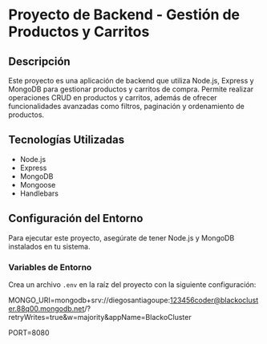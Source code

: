 # Proyecto de Backend - Gestión de Productos y Carritos

## Descripción

Este proyecto es una aplicación de backend que utiliza Node.js, Express y MongoDB para gestionar productos y carritos de compra. Permite realizar operaciones CRUD en productos y carritos, además de ofrecer funcionalidades avanzadas como filtros, paginación y ordenamiento de productos.

## Tecnologías Utilizadas

- Node.js
- Express
- MongoDB
- Mongoose
- Handlebars

## Configuración del Entorno

Para ejecutar este proyecto, asegúrate de tener Node.js y MongoDB instalados en tu sistema.

### Variables de Entorno

Crea un archivo `.env` en la raíz del proyecto con la siguiente configuración:

MONGO_URI=mongodb+srv://diegosantiagoupe:123456coder@blackocluster.88q00.mongodb.net/?retryWrites=true&w=majority&appName=BlackoCluster

PORT=8080

